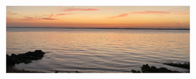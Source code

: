![IMG](https://github.com/ethan-egerton/ethan-egerton/blob/c7138539975ac115e9b71066c35e3c133c45b00a/imG.jpg)
